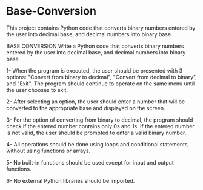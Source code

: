 # Base-Conversion
This project contains Python code that converts binary numbers entered by the user into decimal base, and decimal numbers into binary base.

BASE CONVERSION
Write a Python code that converts binary numbers entered by the user into decimal base, and decimal numbers into binary base.

1- When the program is executed, the user should be presented with 3 options: "Convert from binary to decimal", "Convert from decimal to binary", and "Exit". The program should continue to operate on the same menu until the user chooses to exit.

2- After selecting an option, the user should enter a number that will be converted to the appropriate base and displayed on the screen.

3- For the option of converting from binary to decimal, the program should check if the entered number contains only 0s and 1s. If the entered number is not valid, the user should be prompted to enter a valid binary number.

4- All operations should be done using loops and conditional statements, without using functions or arrays.

5- No built-in functions should be used except for input and output functions.

6- No external Python libraries should be imported.
